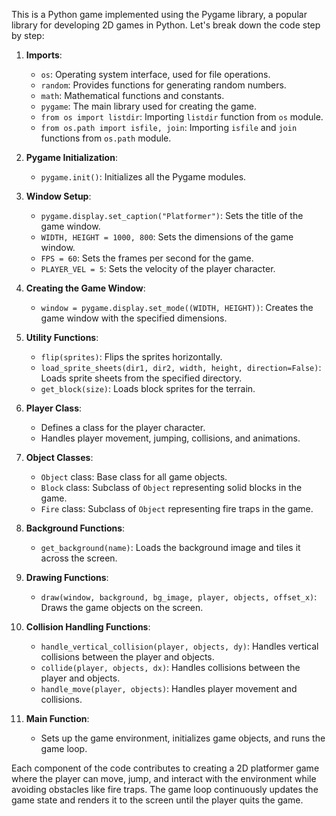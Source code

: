 This is a Python game implemented using the Pygame library, a popular library for developing 2D games in Python. Let's break down the code step by step:

1. **Imports**: 
    - `os`: Operating system interface, used for file operations.
    - `random`: Provides functions for generating random numbers.
    - `math`: Mathematical functions and constants.
    - `pygame`: The main library used for creating the game.
    - `from os import listdir`: Importing `listdir` function from `os` module.
    - `from os.path import isfile, join`: Importing `isfile` and `join` functions from `os.path` module.

2. **Pygame Initialization**: 
    - `pygame.init()`: Initializes all the Pygame modules.

3. **Window Setup**: 
    - `pygame.display.set_caption("Platformer")`: Sets the title of the game window.
    - `WIDTH, HEIGHT = 1000, 800`: Sets the dimensions of the game window.
    - `FPS = 60`: Sets the frames per second for the game.
    - `PLAYER_VEL = 5`: Sets the velocity of the player character.

4. **Creating the Game Window**: 
    - `window = pygame.display.set_mode((WIDTH, HEIGHT))`: Creates the game window with the specified dimensions.

5. **Utility Functions**:
    - `flip(sprites)`: Flips the sprites horizontally.
    - `load_sprite_sheets(dir1, dir2, width, height, direction=False)`: Loads sprite sheets from the specified directory.
    - `get_block(size)`: Loads block sprites for the terrain.

6. **Player Class**: 
    - Defines a class for the player character.
    - Handles player movement, jumping, collisions, and animations.

7. **Object Classes**: 
    - `Object` class: Base class for all game objects.
    - `Block` class: Subclass of `Object` representing solid blocks in the game.
    - `Fire` class: Subclass of `Object` representing fire traps in the game.

8. **Background Functions**: 
    - `get_background(name)`: Loads the background image and tiles it across the screen.

9. **Drawing Functions**: 
    - `draw(window, background, bg_image, player, objects, offset_x)`: Draws the game objects on the screen.

10. **Collision Handling Functions**:
    - `handle_vertical_collision(player, objects, dy)`: Handles vertical collisions between the player and objects.
    - `collide(player, objects, dx)`: Handles collisions between the player and objects.
    - `handle_move(player, objects)`: Handles player movement and collisions.

11. **Main Function**:
    - Sets up the game environment, initializes game objects, and runs the game loop.

Each component of the code contributes to creating a 2D platformer game where the player can move, jump, and interact with the environment while avoiding obstacles like fire traps. The game loop continuously updates the game state and renders it to the screen until the player quits the game.

